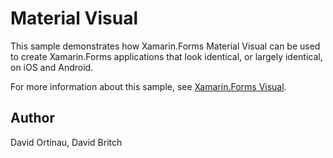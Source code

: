 Material Visual
===============

This sample demonstrates how Xamarin.Forms Material Visual can be used to create Xamarin.Forms applications that look identical, or largely identical, on iOS and Android.

For more information about this sample, see [Xamarin.Forms Visual](https://docs.microsoft.com/xamarin/xamarin-forms/user-interface/visual/).

Author
------

David Ortinau, David Britch
